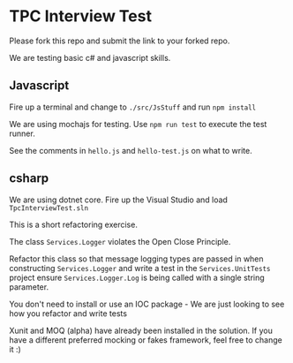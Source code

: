 # TPC Interview Test
Please fork this repo and submit the link to your forked repo.

We are testing basic c# and javascript skills. 

## Javascript
Fire up a terminal and change to `./src/JsStuff` and run `npm install`

We are using mochajs for testing. Use `npm run test` to execute the test runner.

See the comments in `hello.js` and `hello-test.js` on what to write.

## csharp
We are using dotnet core. Fire up the Visual Studio and load `TpcInterviewTest.sln`

This is a short refactoring exercise.

The class `Services.Logger` violates the Open Close Principle.

Refactor this class so that message logging types are passed in when constructing `Services.Logger` and write a test in the `Services.UnitTests` project ensure `Services.Logger.Log` is being called with a single string parameter.

You don't need to install or use an IOC package - We are just looking to see how you refactor and write tests

Xunit and MOQ (alpha) have already been installed in the solution. If you have a different preferred mocking or fakes framework, feel free to change it :)


